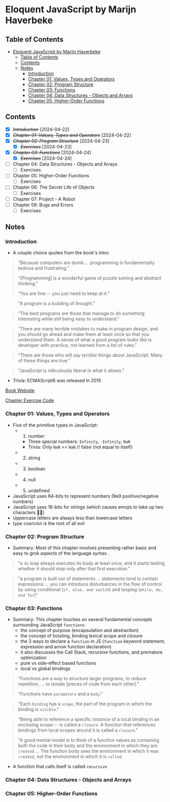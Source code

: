 # Eloquent JavaScript by Marijn Haverbeke

## Table of Contents

- [Eloquent JavaScript by Marijn Haverbeke](#eloquent-javascript-by-marijn-haverbeke)
  - [Table of Contents](#table-of-contents)
  - [Contents](#contents)
  - [Notes](#notes)
    - [Introduction](#introduction)
    - [Chapter 01: Values, Types and Operators](#chapter-01-values-types-and-operators)
    - [Chapter 02: Program Structure](#chapter-02-program-structure)
    - [Chapter 03: Functions](#chapter-03-functions)
    - [Chapter 04: Data Structures - Objects and Arrays](#chapter-04-data-structures---objects-and-arrays)
    - [Chapter 05: Higher-Order Functions](#chapter-05-higher-order-functions)

## Contents

- [x] ~~_Introduction_~~ [2024-04-22]
- [x] ~~_Chapter 01: Values, Types and Operators_~~ [2024-04-22]
- [x] ~~_Chapter 02: Program Structure_~~ [2024-04-23]
  - [x] ~~_Exercises_~~ [2024-04-23]
- [x] ~~_Chapter 03: Functions_~~ [2024-04-24]
  - [x] ~~_Exercises_~~ [2024-04-24]
- [ ] Chapter 04: Data Structures - Objects and Arrays
  - [ ] Exercises
- [ ] Chapter 05: Higher-Order Functions
  - [ ] Exercises
- [ ] Chapter 06: The Secret Life of Objects
  - [ ] Exercises
- [ ] Chapter 07: Project - A Robot
- [ ] Chapter 08: Bugs and Errors
  - [ ] Exercises

## Notes

### Introduction

- A couple choice quotes from the book's intro:

> "Because computers are dumb ... programming is fundamentally tedious and frustrating."

> "[Programming] is a wonderful game of puzzle solving and abstract thinking."

> "You are fine -- you just need to keep at it."

> "A program is a building of thought."

> "The best programs are those that manage to do something interesting while still being easy to understand."

> "There are many terrible mistakes to make in program design, and you should go ahead and make them at least once so that you understand them. A sense of what a good program looks like is developer with practice, not learned from a list of rules."

> "There are those who will say _terrible_ things about JavaScript. Many of these things are true."

> "JavaScript is ridiculously liberal in what it allows."

- Trivia: ECMAScript6 was released in 2015

[Book Website](https://eloquentjavascript.net)

[Chapter Exercise Code](https://eloquentjavascript.net/code)

### Chapter 01: Values, Types and Operators

- Five of the primitive types in JavaScript:
  - 1. number
    - Three special numbers: `Infinity`, `-Infinity`, `NaN`
    - Trivia: Only `NaN` == `NaN` // false (not equal to itself)
  - 2. string
  - 3. boolean
  - 4. null
  - 5. undefined
- JavaScript uses 64-bits to represent numbers (9e9 positive/negative numbers)
- JavaScript uses 16-bits for strings (which causes emojis to take up two characters 🤦‍♂️)
- Uppercase letters are always less than lowercase letters
- _type coercion_ is the root of all evil

### Chapter 02: Program Structure

- Summary: Most of this chapter involves presenting rather basic and easy to grok aspects of the language syntax.

> "a `do` loop always executes its body at least once, and it starts testing whether it should stop only after that first execution."

> "a program is built out of statements ... statements tend to contain expressions ... you can introduce disturbances in the flow of control by using conditional (`if, else, and switch`) and looping (`while, do, and for`)"

### Chapter 03: Functions

- Summary: This chapter touches on several fundamental concepts surrounding JavaScript `functions`:
  - the concept of purpose (encapsulation and abstraction)
  - the concept of hoisting, binding lexical scope and closure
  - the 3 ways to declare a `function` in JS (`function` keyword statement, expression and arrow function declaration)
  - it also discusses the Call Stack, recursive functions, and premature optimization
  - pure vs side-effect based functions
  - local vs global bindings

> "Functions are a way to structure larger programs, to reduce repetition, ... to isolate [pieces of code from each other]."

> "Functions have `parameters` and a `body`."

> "Each `binding` has a `scope`, the part of the program in which the binding is `visible`."

> "Being able to reference a specific instance of a local binding in an enclosing scope -- is called a `closure`. A function that references bindings from local scopes around it is called a `closure`."

> "A good mental model is to think of a function values as containing both the code in their body and the environment in which they are `created` ... The function body sees the environment in which it was `created`, not the environment in which it is `called`.

- A function that calls itself is called `recursive`

### Chapter 04: Data Structures - Objects and Arrays

### Chapter 05: Higher-Order Functions
